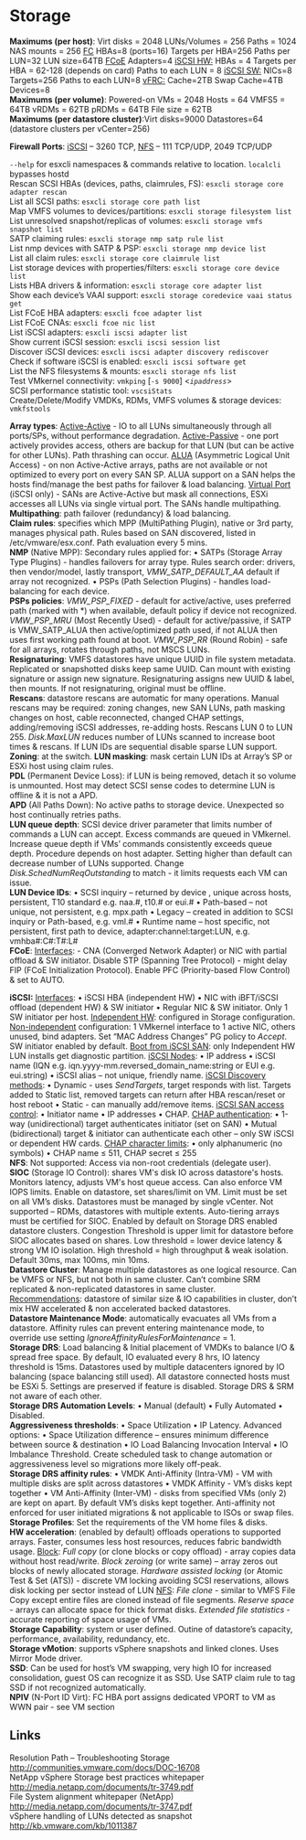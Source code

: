 <!---
https://github.com/forbesguthrie/vReferenceCards
Reference card for Data Center Virtualization 6.0
08_storage.md
-->

# Storage

**Maximums (per host)**: Virt disks = 2048 LUNs/Volumes = 256 Paths = 1024 NAS mounts = 256 <u>FC</u> HBAs=8 (ports=16) Targets per HBA=256 Paths per LUN=32 LUN size=64TB <u>FCoE</u> Adapters=4 <u>iSCSI HW:</u> HBAs = 4 Targets per HBA = 62-128 (depends on card) Paths to each LUN = 8 <u>iSCSI SW:</u> NICs=8 Targets=256 Paths to each LUN=8 <u>vFRC:</u> Cache=2TB Swap Cache=4TB Devices=8  
**Maximums (per volume)**: Powered-on VMs = 2048 Hosts = 64 VMFS5 = 64TB vRDMs = 62TB pRDMs = 64TB File size = 62TB  
**Maximums (per datastore cluster)**:Virt disks=9000 Datastores=64 (datastore clusters per vCenter=256)

**Firewall Ports**: <u>iSCSI</u> – 3260 TCP, <u>NFS</u> – 111 TCP/UDP, 2049 TCP/UDP

`--help` for esxcli namespaces & commands relative to location. `localcli` bypasses hostd  
Rescan SCSI HBAs (devices, paths, claimrules, FS): `esxcli storage core adapter rescan`  
List all SCSI paths: `esxcli storage core path list`  
Map VMFS volumes to devices/partitions: `esxcli storage filesystem list`  
List unresolved snapshot/replicas of volumes: `esxcli storage vmfs snapshot list`  
SATP claiming rules: `esxcli storage nmp satp rule list`  
List nmp devices with SATP & PSP: `esxcli storage nmp device list`  
List all claim rules: `esxcli storage core claimrule list`  
List storage devices with properties/filters: `esxcli storage core device list`  
Lists HBA drivers & information: `esxcli storage core adapter list`  
Show each device’s VAAI support: `esxcli storage coredevice vaai status get`  
List FCoE HBA adapters: `esxcli fcoe adapter list`  
List FCoE CNAs: `esxcli fcoe nic list`  
List iSCSI adapters: `esxcli iscsi adapter list`  
Show current iSCSI session: `esxcli iscsi session list`  
Discover iSCSI devices: `esxcli iscsi adapter discovery rediscover`  
Check if software iSCSI is enabled: `esxcli iscsi software get`  
List the NFS filesystems & mounts: `esxcli storage nfs list`  
Test VMkernel connectivity: `vmkping` [`-s 9000`] \<*`ipaddress`*\>  
SCSI performance statistic tool: `vscsiStats`  
Create/Delete/Modify VMDKs, RDMs, VMFS volumes & storage devices: `vmkfstools`  

**Array types**: <u>Active-Active</u> - IO to all LUNs simultaneously through all ports/SPs, without performance degradation. <u>Active-Passive</u> - one port actively provides access, others are backup for that LUN (but can be active for other LUNs). Path thrashing can occur. <u>ALUA</u> (Asymmetric Logical Unit Access) - on non Active-Active arrays, paths are not available or not optimized to every port on every SAN SP. ALUA support on a SAN helps the hosts find/manage the best paths for failover & load balancing. <u>Virtual Port</u> (iSCSI only) - SANs are Active-Active but mask all connections, ESXi accesses all LUNs via single virtual port. The SANs handle multipathing.  
**Multipathing**: path failover (redundancy) & load balancing.  
**Claim rules**: specifies which MPP (MultiPathing Plugin), native or 3rd party, manages physical path. Rules based on SAN discovered, listed in /etc/vmware/esx.conf. Path evaluation every 5 mins.  
**NMP** (Native MPP): Secondary rules applied for: • SATPs (Storage Array Type Plugins) - handles failovers for array type. Rules search order: drivers, then vendor/model, lastly transport, *VMW\_SATP\_DEFAULT\_AA* default if array not recognized. • PSPs (Path Selection Plugins) - handles load-balancing for each device.  
**PSPs policies**: *VMW\_PSP\_FIXED* - default for active/active, uses preferred path (marked with \*) when available, default policy if device not recognized. *VMW\_PSP\_MRU* (Most Recently Used) - default for active/passive, if SATP is VMW\_SATP\_ALUA then active/optimized path used, if not ALUA then uses first working path found at boot. *VMW\_PSP\_RR* (Round Robin) - safe for all arrays, rotates through paths, not MSCS LUNs.  
**Resignaturing**: VMFS datastores have unique UUID in file system metadata. Replicated or snapshotted disks keep same UUID. Can mount with existing signature or assign new signature. Resignaturing assigns new UUID & label, then mounts. If not resignaturing, original must be offline.  
**Rescans**: datastore rescans are automatic for many operations. Manual rescans may be required: zoning changes, new SAN LUNs, path masking changes on host, cable reconnected, changed CHAP settings, adding/removing iSCSI addresses, re-adding hosts. Rescans LUN 0 to LUN 255. *Disk.MaxLUN* reduces number of LUNs scanned to increase boot times & rescans. If LUN IDs are sequential disable sparse LUN support.  
**Zoning**: at the switch. **LUN masking**: mask certain LUN IDs at Array’s SP or ESXi host using claim rules.  
**PDL** (Permanent Device Loss): if LUN is being removed, detach it so volume is unmounted. Host may detect SCSI sense codes to determine LUN is offline & it is not a APD.  
**APD** (All Paths Down): No active paths to storage device. Unexpected so host continually retries paths.  
**LUN queue depth**: SCSI device driver parameter that limits number of commands a LUN can accept. Excess commands are queued in VMkernel. Increase queue depth if VMs’ commands consistently exceeds queue depth. Procedure depends on host adapter. Setting higher than default can decrease number of LUNs supported. Change *Disk.SchedNumReqOutstanding* to match - it limits requests each VM can issue.  
**LUN Device IDs**: • SCSI inquiry – returned by device , unique across hosts, persistent, T10 standard e.g. naa.\#, t10.\# or eui.\# • Path-based – not unique, not persistent, e.g. mpx.path • Legacy – created in addition to SCSI inquiry or Path-based, e.g. vml.\# • Runtime name – host specific, not persistent, first path to device, adapter:channel:target:LUN, e.g. vmhba\#:C\#:T\#:L\#  
**FCoE**: <u>Interfaces</u>: - CNA (Converged Network Adapter) or NIC with partial offload & SW initiator. Disable STP (Spanning Tree Protocol) - might delay FIP (FCoE Initialization Protocol). Enable PFC (Priority-based Flow Control) & set to AUTO.  

**iSCSI:** <u>Interfaces</u>: • iSCSI HBA (independent HW) • NIC with iBFT/iSCSI offload (dependent HW) & SW initiator • Regular NIC & SW initiator. Only 1 SW initiator per host. <u>Independent HW</u>: configured in Storage configuration. <u>Non-independent</u> configuration: 1 VMkernel interface to 1 active NIC, others unused, bind adapters. Set “MAC Address Changes” PG policy to *Accept*. SW initiator enabled by default. <u>Boot from iSCSI SAN</u>: only Independent HW LUN installs get diagnostic partition. <u>iSCSI Nodes</u>: • IP address • iSCSI name (IQN e.g. iqn.yyyy-mm.reversed\_domain\_name:string or EUI e.g. eui.string) • iSCSI alias – not unique, friendly name. <u>iSCSI Discovery methods</u>: • Dynamic - uses *SendTargets*, target responds with list. Targets added to Static list, removed targets can return after HBA rescan/reset or host reboot • Static - can manually add/remove items. <u>iSCSI SAN access control</u>: • Initiator name • IP addresses • CHAP. <u>CHAP authentication</u>: • 1-way (unidirectional) target authenticates initiator (set on SAN) • Mutual (bidirectional) target & initiator can authenticate each other – only SW iSCSI or dependent HW cards. <u>CHAP character limits</u>: • only alphanumeric (no symbols) • CHAP name ≤ 511, CHAP secret ≤ 255  
**NFS**: Not supported: Access via non-root credentials (delegate user).  
**SIOC** (Storage IO Control): shares VM's disk IO across datastore's hosts. Monitors latency, adjusts VM's host queue access. Can also enforce VM IOPS limits. Enable on datastore, set shares/limit on VM. Limit must be set on all VM’s disks. Datastores must be managed by single vCenter. Not supported – RDMs, datastores with multiple extents. Auto-tiering arrays must be certified for SIOC. Enabled by default on Storage DRS enabled datastore clusters. Congestion Threshold is upper limit for datastore before SIOC allocates based on shares. Low threshold = lower device latency & strong VM IO isolation. High threshold = high throughput & weak isolation. Default 30ms, max 100ms, min 10ms.  
**Datastore Cluster**: Manage multiple datastores as one logical resource. Can be VMFS or NFS, but not both in same cluster. Can’t combine SRM replicated & non-replicated datastores in same cluster.  
<u>Recommendations</u>: datastore of similar size & IO capabilities in cluster, don’t mix HW accelerated & non accelerated backed datastores.  
**Datastore Maintenance Mode**: automatically evacuates all VMs from a datastore. Affinity rules can prevent entering maintenance mode, to override use setting *IgnoreAffinityRulesForMaintenance* = 1.  
**Storage DRS**: Load balancing & Initial placement of VMDKs to balance I/O & spread free space. By default, IO evaluated every 8 hrs, IO latency threshold is 15ms. Datastores used by multiple datacenters ignored by IO balancing (space balancing still used). All datastore connected hosts must be ESXi 5. Settings are preserved if feature is disabled. Storage DRS & SRM not aware of each other.  
**Storage DRS Automation Levels**: • Manual (default) • Fully Automated • Disabled.  
**Aggressiveness thresholds**: • Space Utilization • IP Latency. Advanced options: • Space Utilization difference – ensures minimum difference between source & destination • IO Load Balancing Invocation Interval • IO Imbalance Threshold. Create scheduled task to change automation or aggressiveness level so migrations more likely off-peak.  
**Storage DRS affinity rules**: • VMDK Anti-Affinity (Intra-VM) - VM with multiple disks are split across datastores • VMDK Affinity - VM’s disks kept together • VM Anti-Affinity (Inter-VM) - disks from specified VMs (only 2) are kept on apart. By default VM’s disks kept together. Anti-affinity not enforced for user initiated migrations & not applicable to ISOs or swap files.  
**Storage Profiles**: Set the requirements of the VM home files & disks.  
**HW acceleration**: (enabled by default) offloads operations to supported arrays. Faster, consumes less host resources, reduces fabric bandwidth usage. <u>Block</u>: *Full copy* (or clone blocks or copy offload) - array copies data without host read/write. *Block zeroing* (or write same) – array zeros out blocks of newly allocated storage. *Hardware assisted locking* (or Atomic Test & Set (ATS)) - discrete VM locking avoiding SCSI reservations, allows disk locking per sector instead of LUN <u>NFS</u>: *File clone* - similar to VMFS File Copy except entire files are cloned instead of file segments. *Reserve space* - arrays can allocate space for thick format disks. *Extended file statistics* - accurate reporting of space usage of VMs.  
**Storage Capability**: system or user defined. Outine of datastore’s capacity, performance, availability, redundancy, etc.  
**Storage vMotion**: supports vSphere snapshots and linked clones. Uses Mirror Mode driver.  
**SSD**: Can be used for host’s VM swapping, very high IO for increased consolidation, guest OS can recognize it as SSD. Use SATP claim rule to tag SSD if not recognized automatically.  
**NPIV** (N-Port ID Virt): FC HBA port assigns dedicated VPORT to VM as WWN pair - see VM section  

## Links
Resolution Path – Troubleshooting Storage http://communities.vmware.com/docs/DOC-16708  
NetApp vSphere Storage best practices whitepaper http://media.netapp.com/documents/tr-3749.pdf  
File System alignment whitepaper (NetApp) http://media.netapp.com/documents/tr-3747.pdf  
vSphere handling of LUNs detected as snapshot http://kb.vmware.com/kb/1011387  
